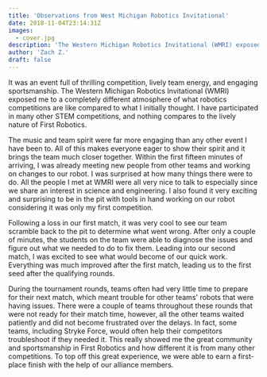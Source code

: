 ```yaml
---
title: 'Observations from West Michigan Robotics Invitational'
date: 2018-11-04T23:14:31Z
images:
  - cover.jpg
description: 'The Western Michigan Robotics Invitational (WMRI) exposed me to a completely different atmosphere of what robotics competitions are like'
author: 'Zach Z.'
draft: false
---
```


It was an event full of thrilling competition, lively team energy, and engaging sportsmanship. The Western Michigan Robotics Invitational (WMRI) exposed me to a completely different atmosphere of what robotics competitions are like compared to what I initially thought. I have participated in many other STEM competitions, and nothing compares to the lively nature of First Robotics.

<!--more-->

The music and team spirit were far more engaging than any other event I have been to. All of this makes everyone eager to show their spirit and it brings the team much closer together. Within the first fifteen minutes of arriving, I was already meeting new people from other teams and working on changes to our robot. I was surprised at how many things there were to do. All the people I met at WMRI were all very nice to talk to especially since we share an interest in science and engineering. I also found it very exciting and surprising to be in the pit with tools in hand working on our robot considering it was only my first competition.

Following a loss in our first match, it was very cool to see our team scramble back to the pit to determine what went wrong. After only a couple of minutes, the students on the team were able to diagnose the issues and figure out what we needed to do to fix them. Leading into our second match, I was excited to see what would become of our quick work. Everything was much improved after the first match, leading us to the first seed after the qualifying rounds.

During the tournament rounds, teams often had very little time to prepare for their next match, which meant trouble for other teams' robots that were having issues. There were a couple of teams throughout these rounds that were not ready for their match time, however, all the other teams waited patiently and did not become frustrated over the delays. In fact, some teams, including Stryke Force, would often help their competitors troubleshoot if they needed it. This really showed me the great community and sportsmanship in First Robotics and how different it is from many other competitions. To top off this great experience, we were able to earn a first-place finish with the help of our alliance members.
